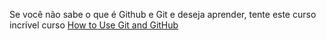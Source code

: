 Se você não sabe o que é Github e Git e deseja aprender, tente este curso incrível curso
[How to Use Git and GitHub](https://www.udacity.com/course/ud775)
